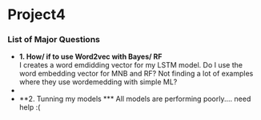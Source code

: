 # Project4

### List of Major Questions
- **1. How/ if to use Word2vec with Bayes/ RF**   
I creates a word emdidding vector for my LSTM model.  Do I use the word embedding vector for MNB and RF?   Not finding a lot of examples where they use wordemedding with simple ML?
- 
-   **2.  Tunning my models ***
All models are performing poorly.... need help :(
